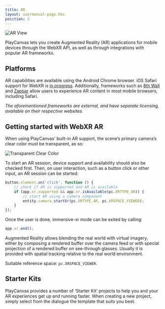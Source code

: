 ```yaml
---
title: AR
layout: usermanual-page.hbs
position: 2
---
```


![AR View][1]

PlayCanvas lets you create Augmented Reality (AR) applications for mobile devices through the WebXR API, as well as through integrations with popular AR frameworks.

## Platforms

AR capabilities are available using the Android Chrome browser. iOS Safari support for WebXR is [in progress][2]. Additionally, frameworks such as [8th Wall][3] and [Zappar][4] allow users to experience AR content in most mobile browsers, including Safari.

*The aforementioned frameworks are external, and have separate licensing, available on their respective websites.*

## Getting started with WebXR AR

When using PlayCanvas’ built-in AR support, the scene’s primary camera’s clear color must be transparent, as so:

![Transparent Clear Color][5]

To start an AR session, device support and availability should also be checked first. Then, on user interaction, such as a button click or other input, an AR session can be started:

```javascript
button.element.on('click', function () {
    // check if XR is supported and AR is available
    if (app.xr.supported && app.xr.isAvailable(pc.XRTYPE_AR)) {
        // start AR using a camera component
        entity.camera.startXr(pc.XRTYPE_AR, pc.XRSPACE_VIEWER);
    }
});
```

Once the user is done, immersive-xr mode can be exited by calling:

```javascript
app.xr.end();
```

Augmented Reality allows blending the real world with virtual imagery, either by composing a rendered buffer over the camera feed or with special projection of a rendered buffer on see-through glasses. Usually it is provided with spatial tracking relative to the real world environment.

Suitable reference space: `pc.XRSPACE_VIEWER`.

## Starter Kits

PlayCanvas provides a number of ‘Starter Kit’ projects to help you and your AR experiences get up and running faster. When creating a new project, simply select from the dialogue the template that suits you best.

[1]: /images/user-manual/xr/ar-view.png
[2]: https://webkit.org/status/#specification-webxr
[3]: /user-manual/xr/ar/8th-wall-integration/
[4]: /user-manual/xr/ar/zappar-integration/
[5]: /images/user-manual/xr/ar/transparent-clear-color.png